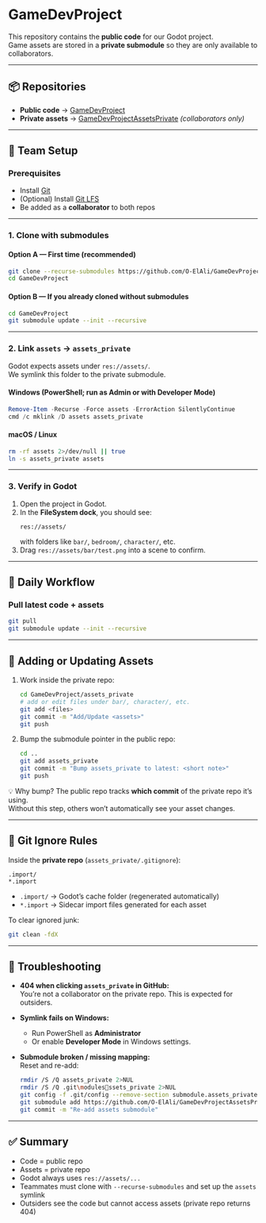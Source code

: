 # GameDevProject

This repository contains the **public code** for our Godot project.  
Game assets are stored in a **private submodule** so they are only available to collaborators.

---

## 📦 Repositories

- **Public code** → [GameDevProject](https://github.com/O-ElAli/GameDevProject)  
- **Private assets** → [GameDevProjectAssetsPrivate](https://github.com/O-ElAli/GameDevProjectAssetsPrivate) *(collaborators only)*

---

## 🚀 Team Setup

### Prerequisites
- Install [Git](https://git-scm.com/downloads)  
- (Optional) Install [Git LFS](https://git-lfs.com/)  
- Be added as a **collaborator** to both repos

---

### 1. Clone with submodules

#### Option A — First time (recommended)
```bash
git clone --recurse-submodules https://github.com/O-ElAli/GameDevProject.git
cd GameDevProject
```

#### Option B — If you already cloned without submodules
```bash
cd GameDevProject
git submodule update --init --recursive
```

---

### 2. Link `assets` → `assets_private`

Godot expects assets under `res://assets/`.  
We symlink this folder to the private submodule.

#### Windows (PowerShell; run as Admin or with Developer Mode)
```powershell
Remove-Item -Recurse -Force assets -ErrorAction SilentlyContinue
cmd /c mklink /D assets assets_private
```

#### macOS / Linux
```bash
rm -rf assets 2>/dev/null || true
ln -s assets_private assets
```

---

### 3. Verify in Godot
1. Open the project in Godot.  
2. In the **FileSystem dock**, you should see:
   ```
   res://assets/
   ```
   with folders like `bar/`, `bedroom/`, `character/`, etc.  
3. Drag `res://assets/bar/test.png` into a scene to confirm.

---

## 🔄 Daily Workflow

### Pull latest code + assets
```bash
git pull
git submodule update --init --recursive
```

---

## 🎨 Adding or Updating Assets

1. Work inside the private repo:
   ```bash
   cd GameDevProject/assets_private
   # add or edit files under bar/, character/, etc.
   git add <files>
   git commit -m "Add/Update <assets>"
   git push
   ```

2. Bump the submodule pointer in the public repo:
   ```bash
   cd ..
   git add assets_private
   git commit -m "Bump assets_private to latest: <short note>"
   git push
   ```

💡 Why bump? The public repo tracks **which commit** of the private repo it’s using.  
Without this step, others won’t automatically see your asset changes.

---

## 🧹 Git Ignore Rules

Inside the **private repo** (`assets_private/.gitignore`):

```
.import/
*.import
```

- `.import/` → Godot’s cache folder (regenerated automatically)  
- `*.import` → Sidecar import files generated for each asset  

To clear ignored junk:
```bash
git clean -fdX
```

---

## 🛑 Troubleshooting

- **404 when clicking `assets_private` in GitHub:**  
  You’re not a collaborator on the private repo. This is expected for outsiders.

- **Symlink fails on Windows:**  
  - Run PowerShell as **Administrator**  
  - Or enable **Developer Mode** in Windows settings.

- **Submodule broken / missing mapping:**  
  Reset and re-add:
  ```bash
  rmdir /S /Q assets_private 2>NUL
  rmdir /S /Q .git\modulesssets_private 2>NUL
  git config -f .git/config --remove-section submodule.assets_private 2>NUL
  git submodule add https://github.com/O-ElAli/GameDevProjectAssetsPrivate.git assets_private
  git commit -m "Re-add assets submodule"
  ```

---

## ✅ Summary

- Code = public repo  
- Assets = private repo  
- Godot always uses `res://assets/...`  
- Teammates must clone with `--recurse-submodules` and set up the `assets` symlink  
- Outsiders see the code but cannot access assets (private repo returns 404)

